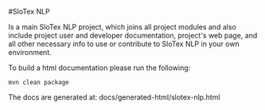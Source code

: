 #SloTex NLP

Is a main SloTex NLP project, which joins all project modules and also include
project user and developer documentation, project's web page, and all other
necessary info to use or contribute to SloTex NLP in your own environment. 


To build a html documentation please run the following:

```
mvn clean package
```

The docs are generated at: docs/generated-html/slotex-nlp.html
